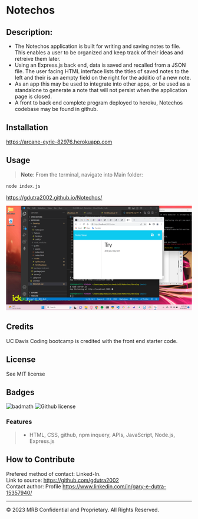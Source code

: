 # Notechos

## Description:  
* The Notechos application is built for writing and saving notes to file. This enables a user to be organized and keep track of their ideas and retreive them later.
* Using an Express.js back end, data is saved and recalled from a JSON file. The user facing HTML interface lists the titles of saved notes to the left and their is an aempty field on the right  for the additio of a new note.
* As an app this may be used to integrate into other apps, or be used as a standalone to generate a note that will not persist when the application page is closed.
* A front to back end complete program deployed to heroku, Notechos codebase may be found in github.

## Installation

https://arcane-eyrie-82976.herokuapp.com

## Usage
>
> **Note**:
> From the terminal, navigate into Main folder:
```bash
node index.js
```
https://gdutra2002.github.io/Notechos/

![Notechos](Develop/helpers/NotechosScreenshot.png)

## Credits
UC Davis Coding bootcamp is credited with the front end starter code.

## License
See MIT license


## Badges
![badmath](https://img.shields.io/github/languages/top/nielsenjared/badmath)
![Github license](https://img.shields.io/badge/license-MIT-pink.svg)

### Features
>
>* HTML, CSS, github, npm inquery, APIs, JavaScript, Node.js, Express.js
>

## How to Contribute
Prefered method of contact: Linked-In.  <br>
Link to source:
https://github.com/gdutra2002    <br>
Contact author:
Profile
https://www.linkedin.com/in/gary-e-dutra-15357940/

---
© 2023 MRB Confidential and Proprietary. All Rights Reserved.

